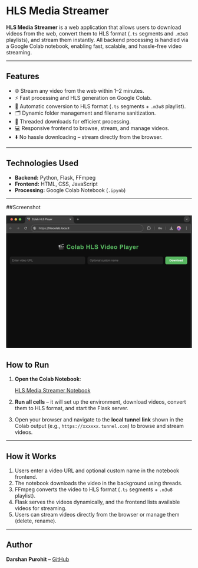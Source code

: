 # HLS Media Streamer

**HLS Media Streamer** is a web application that allows users to download videos from the web, convert them to HLS format (`.ts` segments and `.m3u8` playlists), and stream them instantly. All backend processing is handled via a Google Colab notebook, enabling fast, scalable, and hassle-free video streaming.

---

## Features

- 🌐 Stream any video from the web within 1–2 minutes.
- ⚡ Fast processing and HLS generation on Google Colab.
- 🔀 Automatic conversion to HLS format (`.ts` segments + `.m3u8` playlist).
- 🗂️ Dynamic folder management and filename sanitization.
- 🧵 Threaded downloads for efficient processing.
- 💻 Responsive frontend to browse, stream, and manage videos.
- ⬇️ No hassle downloading – stream directly from the browser.

---

## Technologies Used

- **Backend:** Python, Flask, FFmpeg  
- **Frontend:** HTML, CSS, JavaScript  
- **Processing:** Google Colab Notebook (`.ipynb`)  

---

##Screenshot

![Upload Page](image.png)
## How to Run

1. **Open the Colab Notebook**:

   [HLS Media Streamer Notebook](movie_player.ipynb)

2. **Run all cells** – it will set up the environment, download videos, convert them to HLS format, and start the Flask server.  

3. Open your browser and navigate to the **local tunnel link** shown in the Colab output (e.g., `https://xxxxxx.tunnel.com`) to browse and stream videos.

---




## How it Works

1. Users enter a video URL and optional custom name in the notebook frontend.  
2. The notebook downloads the video in the background using threads.  
3. FFmpeg converts the video to HLS format (`.ts` segments + `.m3u8` playlist).  
4. Flask serves the videos dynamically, and the frontend lists available videos for streaming.  
5. Users can stream videos directly from the browser or manage them (delete, rename).

---

## Author

**Darshan Purohit** – [GitHub](https://github.com/darshanpurohit20)

